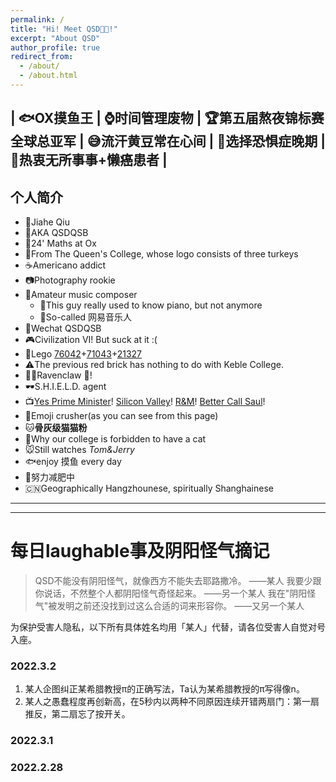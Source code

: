 ```yaml
---
permalink: /
title: "Hi! Meet QSD😵‍💫!"
excerpt: "About QSD"
author_profile: true
redirect_from: 
  - /about/
  - /about.html
---
```


| 🐟OX摸鱼王 | ⌚️时间管理废物 | 🏆第五届熬夜锦标赛全球总亚军 | 😅流汗黄豆常在心间 | 🚦选择恐惧症晚期 | 🤤热衷无所事事+懒癌患者 |
------

## 个人简介

- 🤖Jiahe Qiu
- 🤨AKA QSDQSB
- 🔬24' Maths at Ox
- 🦃From The Queen's College, whose logo consists of three turkeys
- ☕️Americano addict
- 📷Photography rookie
- 🎸Amateur music composer
  - 🎹This guy really used to know piano, but not anymore
  - 🎻So-called 网易音乐人
- 📱Wechat QSDQSB
- 🎮Civilization VI! But suck at it :(
- 🧱Lego [76042](https://www.lego.com/en-gb/product/the-shield-helicarrier-76042)+[71043](https://www.lego.com/en-gb/product/hogwarts-castle-71043)+[21327](https://www.lego.com/en-gb/product/typewriter-21327)
- ⚠️The previous red brick has nothing to do with Keble College.
- 🧙‍♂️Ravenclaw 🦅!
- 🕶S.H.I.E.L.D. agent
- 📺[Yes Prime Minister](https://www.imdb.com/title/tt0086831/)! [Silicon Valley](https://www.imdb.com/title/tt2575988/)! [R&M](https://www.imdb.com/title/tt2861424/)! [Better Call Saul](https://www.imdb.com/title/tt3032476/)!
- 👾Emoji crusher(as you can see from this page)
- 🐱**骨灰级猫猫粉**
- 🤬Why our college is forbidden to have a cat
- 🐭Still watches *Tom&Jerry*
- 🐟enjoy 摸鱼 every day
- 🏃努力减肥中
- 🇨🇳Geographically Hangzhounese, spiritually Shanghainese


----------

----------



# 每日laughable事及阴阳怪气摘记

> QSD不能没有阴阳怪气，就像西方不能失去耶路撒冷。         ——某人
> 我要少跟你说话，不然整个人都阴阳怪气奇怪起来。          ——另一个某人
> 我在"阴阳怪气"被发明之前还没找到过这么合适的词来形容你。  ——又另一个某人  

为保护受害人隐私，以下所有具体姓名均用「某人」代替，请各位受害人自觉对号入座。

### 2022.3.2


1. 某人企图纠正某希腊教授π的正确写法，Ta认为某希腊教授的π写得像n。
2. 某人之愚蠢程度再创新高，在5秒内以两种不同原因连续开错两扇门：第一扇推反，第二扇忘了按开关。


### 2022.3.1


### 2022.2.28



